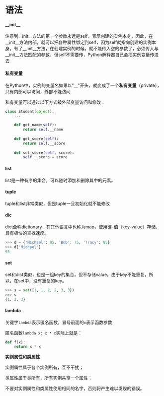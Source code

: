 # 语法

#### \_\_init\_\_

注意到\_\_init\_\_方法的第一个参数永远是self，表示创建的实例本身，因此，在\_\_init\_\_方法内部，就可以把各种属性绑定到self，因为self就指向创建的实例本身。有了\_\_init\_\_方法，在创建实例的时候，就不能传入空的参数了，必须传入与\_\_init\_\_方法匹配的参数，但self不需要传，Python解释器自己会把实例变量传进去

#### 私有变量

在Python中，实例的变量名如果以"\_\_"开头，就变成了一个**私有变量**（private），只有内部可以访问，外部不能访问

私有变量可以通过以下方式被外部变量访问和修改：

```python
class Student(object):
    ...

    def get_name(self):
        return self.__name
        
    def get_score(self):
        return self.__score
        
    def set_score(self, score):
        self.__score = score
```

#### list

list是一种有序的集合，可以随时添加和删除其中的元素。

#### tuple

tuple和list非常类似，但是tuple一旦初始化就不能修改

#### dic

dict全称dictionary，在其他语言中也称为map，使用键-值（key-value）存储，具有极快的查找速度。

```python
>>> d = {'Michael': 95, 'Bob': 75, 'Tracy': 85}
>>> d['Michael']
95
```

#### set

set和dict类似，也是一组key的集合，但不存储value。由于key不能重复，所以，在set中，没有重复的key。

```python
>>> s = set([1, 1, 2, 2, 3, 3])
>>> s
{1, 2, 3}
```

#### lambda

 关键字`lambda`表示匿名函数，冒号前面的`x`表示函数参数

匿名函数`lambda x: x * x`实际上就是：

```python
def f(x):
    return x * x
```

**实例属性和类属性**

实例属性属于各个实例所有，互不干扰；

类属性属于类所有，所有实例共享一个属性；

不要对实例属性和类属性使用相同的名字，否则将产生难以发现的错误。

